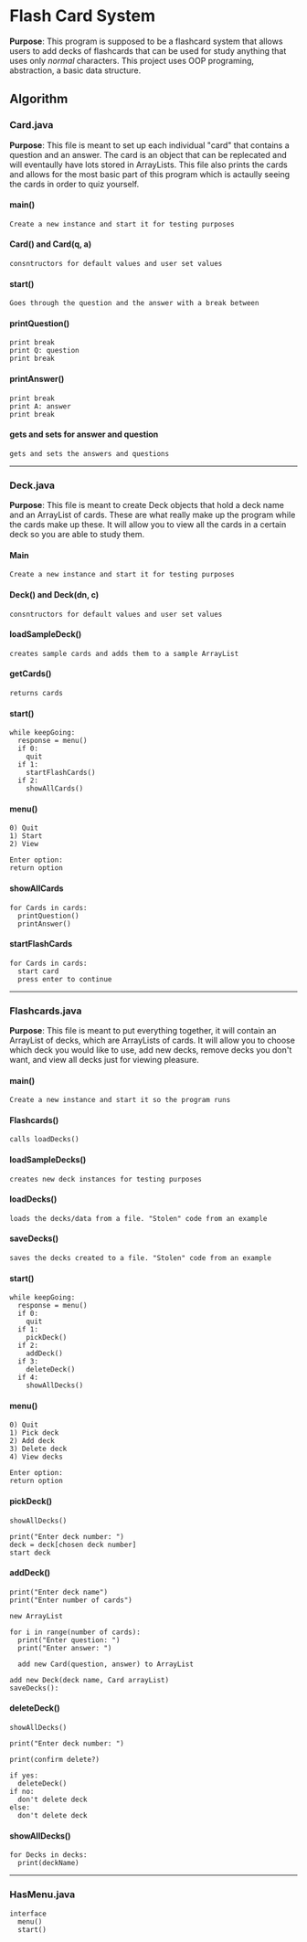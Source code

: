 # Flash Card System

**Purpose**: This program is supposed to be a flashcard system that allows users to add decks of flashcards that can be used for study anything that uses only *normal* characters. This project uses OOP programing, abstraction, a basic data structure.

## Algorithm

### Card.java
**Purpose**: This file is meant to set up each individual "card" that contains a question and an answer. The card is an object that can be replecated and will eventaully have lots stored in ArrayLists. This file also prints the cards and allows for the most basic part of this program which is actaully seeing the cards in order to quiz yourself.

#### main()
```
Create a new instance and start it for testing purposes
```

#### Card() and Card(q, a)
```
consntructors for default values and user set values
```

#### start()
```
Goes through the question and the answer with a break between
```

#### printQuestion()
```
print break
print Q: question
print break
```

#### printAnswer()
```
print break
print A: answer
print break
```

#### gets and sets for answer and question
```
gets and sets the answers and questions
```
---
### Deck.java
**Purpose**: This file is meant to create Deck objects that hold a deck name and an ArrayList of cards. These are what really make up the program while the cards make up these. It will allow you to view all the cards in a certain deck so you are able to study them.

#### Main
```
Create a new instance and start it for testing purposes
```

#### Deck() and Deck(dn, c)
```
consntructors for default values and user set values
```

#### loadSampleDeck()
```
creates sample cards and adds them to a sample ArrayList
```

#### getCards()
```
returns cards
```

#### start()
```
while keepGoing:
  response = menu()
  if 0:
    quit
  if 1:
    startFlashCards()
  if 2:
    showAllCards()
```

#### menu()
```
0) Quit
1) Start
2) View

Enter option:
return option
```

#### showAllCards
```
for Cards in cards:
  printQuestion()
  printAnswer()
```

#### startFlashCards
```
for Cards in cards:
  start card
  press enter to continue
```
---
### Flashcards.java
**Purpose**: This file is meant to put everything together, it will contain an ArrayList of decks, which are ArrayLists of cards. It will allow you to choose which deck you would like to use, add new decks, remove decks you don't want, and view all decks just for viewing pleasure.

#### main()
```
Create a new instance and start it so the program runs
```

#### Flashcards()
```
calls loadDecks()
```

#### loadSampleDecks()
```
creates new deck instances for testing purposes
```

#### loadDecks()
```
loads the decks/data from a file. "Stolen" code from an example
```

#### saveDecks()
```
saves the decks created to a file. "Stolen" code from an example
```

#### start()
```
while keepGoing:
  response = menu()
  if 0:
    quit
  if 1:
    pickDeck()
  if 2:
    addDeck()
  if 3:
    deleteDeck()
  if 4:
    showAllDecks()
```

#### menu()
```
0) Quit
1) Pick deck
2) Add deck
3) Delete deck
4) View decks

Enter option:
return option
```

#### pickDeck()
```
showAllDecks()

print("Enter deck number: ")
deck = deck[chosen deck number]
start deck
```

#### addDeck()
```
print("Enter deck name")
print("Enter number of cards")

new ArrayList

for i in range(number of cards):
  print("Enter question: ")
  print("Enter answer: ")

  add new Card(question, answer) to ArrayList

add new Deck(deck name, Card arrayList)
saveDecks():
```

#### deleteDeck()
```
showAllDecks()

print("Enter deck number: ")

print(confirm delete?)

if yes:
  deleteDeck()
if no:
  don't delete deck
else:
  don't delete deck
```

#### showAllDecks()
```
for Decks in decks:
  print(deckName)
```
---
### HasMenu.java
```
interface
  menu()
  start()
```
